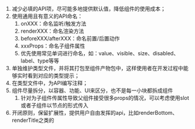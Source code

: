1.  减少必填的API项，尽可能多地提供默认值，降低组件的使用成本；
2.  使用通用且有意义的API命名：
	1.  onXXX：命名监听/触发方法
	2.  renderXXX：命名渲染方法
	3.  beforeXXX/afterXXX：命名前置/后置动作
	4.  xxxProps：命名子组件属性
	5.  优先使用常见单词进行命名，如：value、visible、size、disabled、label、type等等
3.  单独维护类型文件，并将其打包至组件产物包中，这样使用者在开发过程中能够实时看到对应的类型提示；
4. 在类型文件中，为API编写注释；
5. 组件尽量拆分，以容器、功能、UI来区分，也不是每一小块都拆成组件
	1. 针对为子组件传属性导致父组件接受很多props的情况，可以考虑使用slot或者子组件以节点的形式传入
6. 开闭原则，保留扩展性，提供用户自由发挥的api，比如renderBottom、renderTitle之类的